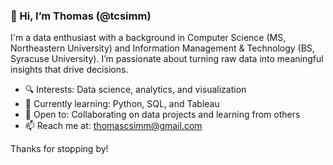 ### 👋 Hi, I’m Thomas (@tcsimm)

I'm a data enthusiast with a background in Computer Science (MS, Northeastern University) and Information Management & Technology (BS, Syracuse University). I’m passionate about turning raw data into meaningful insights that drive decisions.

- 🔍 Interests: Data science, analytics, and visualization  
- 🧠 Currently learning: Python, SQL, and Tableau  
- 🤝 Open to: Collaborating on data projects and learning from others  
- 📫 Reach me at: thomascsimm@gmail.com

Thanks for stopping by!
